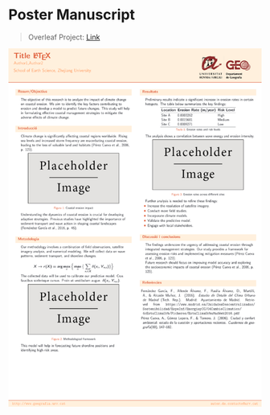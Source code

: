 # Poster Manuscript

> Overleaf Project: [Link](https://www.overleaf.com/project/667922a3a7c41ed63125f4c1)

![](../products/assets/poster_demo.png)